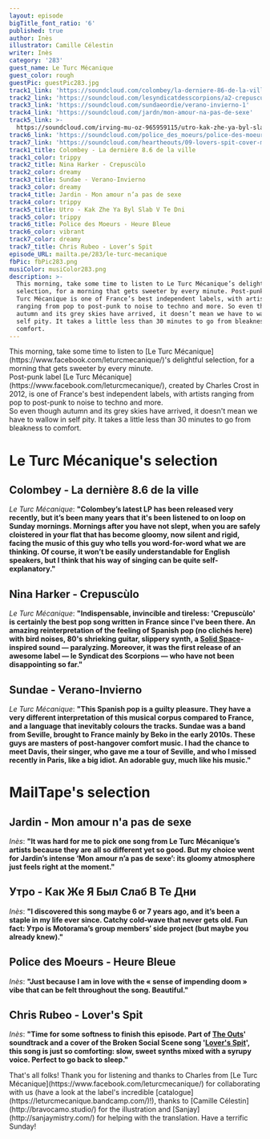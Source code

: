 ```yaml
---
layout: episode
bigTitle_font_ratio: '6'
published: true
author: Inès
illustrator: Camille Célestin
writer: Inès
category: '283'
guest_name: Le Turc Mécanique
guest_color: rough
guestPic: guestPic283.jpg
track1_link: 'https://soundcloud.com/colombey/la-derniere-86-de-la-ville'
track2_link: 'https://soundcloud.com/lesyndicatdesscorpions/a2-crepusculo'
track3_link: 'https://soundcloud.com/sundaeordie/verano-invierno-1'
track4_link: 'https://soundcloud.com/jardn/mon-amour-na-pas-de-sexe'
track5_link: >-
  https://soundcloud.com/irving-mu-oz-965959115/utro-kak-zhe-ya-byl-slab-v-te-dni
track6_link: 'https://soundcloud.com/police_des_moeurs/police-des-moeurs-heure-bleue-1'
track7_link: 'https://soundcloud.com/heartheouts/09-lovers-spit-cover-march-5'
track1_title: Colombey - La dernière 8.6 de la ville
track1_color: trippy
track2_title: Nina Harker - Crepuscùlo
track2_color: dreamy
track3_title: Sundae - Verano-Invierno
track3_color: dreamy
track4_title: Jardin - Mon amour n’a pas de sexe
track4_color: trippy
track5_title: Utro - Kak Zhe Ya Byl Slab V Te Dni
track5_color: trippy
track6_title: Police des Moeurs - Heure Bleue
track6_color: vibrant
track7_color: dreamy
track7_title: Chris Rubeo - Lover’s Spit
episode_URL: mailta.pe/283/le-turc-mecanique
fbPic: fbPic283.png
musiColor: musiColor283.png
description: >-
  This morning, take some time to listen to Le Turc Mécanique’s delightful
  selection, for a morning that gets sweeter by every minute. Post-punk label Le
  Turc Mécanique is one of France’s best independent labels, with artists
  ranging from pop to post-punk to noise to techno and more. So even though
  autumn and its grey skies have arrived, it doesn’t mean we have to wallow in
  self pity. It takes a little less than 30 minutes to go from bleakness to
  comfort.
---
```

<p id="introduction">This morning, take some time to listen to [Le Turc Mécanique](https://www.facebook.com/leturcmecanique/)'s delightful selection, for a morning that gets sweeter by every minute.<br>
Post-punk label [Le Turc Mécanique](https://www.facebook.com/leturcmecanique/), created by Charles Crost in 2012, is one of France's best independent labels, with artists ranging from pop to post-punk to noise to techno and more.
<br>So even though autumn and its grey skies have arrived, it doesn't mean we have to wallow in self pity. It takes a little less than 30 minutes to go from bleakness to comfort.</p>


# Le Turc Mécanique's selection


## Colombey - La dernière 8.6 de la ville
_Le Turc Mécanique_: **"**Colombey’s latest LP has been released very recently, but it’s been many years that it's been listened to on loop on Sunday mornings. Mornings after you have not slept, when you are safely cloistered in your flat that has become gloomy, now silent and rigid, facing the music of this guy who tells you word-for-word what we are thinking. Of course, it won’t be easily understandable for English speakers, but I think that his way of singing can be quite self-explanatory.**"**

## Nina Harker - Crepuscùlo
_Le Turc Mécanique_: **"**Indispensable, invincible and tireless: 'Crepuscùlo' is certainly the best pop song written in France since I've been there. An amazing reinterpretation of the feeling of Spanish pop (no clichés here) with bird noises, 80's shrieking guitar, slippery synth, a [Solid Space](https://www.youtube.com/watch?v=5Amcuyzd54s)-inspired sound — paralyzing. Moreover, it was the first release of an awesome label — le Syndicat des Scorpions — who have not been disappointing so far.**"**

## Sundae - Verano-Invierno
_Le Turc Mécanique_: **"**This Spanish pop is a guilty pleasure. They have a very different interpretation of this musical corpus compared to France, and a language that inevitably colours the tracks. Sundae was a band from Seville, brought to France mainly by Beko in the early 2010s. These guys are masters of post-hangover comfort music. I had the chance to meet Davis, their singer, who gave me a tour of Seville, and who I missed recently in Paris, like a big idiot. An adorable guy, much like his music.**"**


# MailTape's selection

## Jardin - Mon amour n'a pas de sexe
_Inès_: **"**It was hard for me to pick one song from Le Turc Mécanique’s artists because they are all so different yet so good. But my choice went for Jardin’s intense ‘Mon amour n’a pas de sexe’: its gloomy atmosphere just feels right at the moment.**"**

## Утро - Как Же Я Был Слаб В Те Дни
_Inès_: **"**I discovered this song maybe 6 or 7 years ago, and it’s been a staple in my life ever since. Catchy cold-wave that never gets old. Fun fact: Утро is Motorama’s group members’ side project (but maybe you already knew).**"**

## Police des Moeurs - Heure Bleue
_Inès_: **"**Just because I am in love with the « sense of impending doom » vibe that can be felt throughout the song. Beautiful.**"**

## Chris Rubeo - Lover's Spit
_Inès_: **"**Time for some softness to finish this episode. Part of [The Outs](http://www.theouts.com/)' soundtrack and a cover of the Broken Social Scene song '[Lover's Spit](https://www.youtube.com/watch?v=RK-91jT1f2E)', this song is just so comforting: slow, sweet synths mixed with a syrupy voice. Perfect to go back to sleep.**"**


<p id="outroduction">That's all folks! Thank you for listening and thanks to Charles from [Le Turc Mécanique](https://www.facebook.com/leturcmecanique/) for collaborating with us (have a look at the label's incredible [catalogue](https://leturcmecanique.bandcamp.com/)!), thanks to [Camille Célestin](http://bravocamo.studio/) for the illustration and [Sanjay](http://sanjaymistry.com/) for helping with the translation. Have a terrific Sunday!</p>
